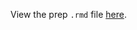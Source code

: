 View the prep `.rmd` file [here](https://github.com/OHI-Science/bhi-prep/blob/draft/prep/LIV/v2019/liv_prep.rmd).
